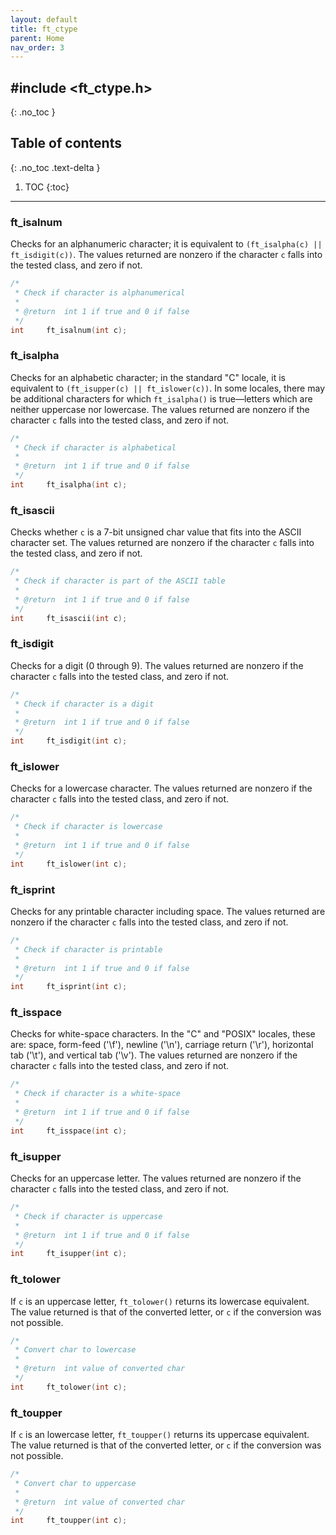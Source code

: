 ```yaml
---
layout: default
title: ft_ctype
parent: Home
nav_order: 3
---
```


## \#include <ft_ctype.h>
{: .no_toc }

## Table of contents
{: .no_toc .text-delta }

1. TOC
{:toc}

---

### ft_isalnum
Checks for an alphanumeric character; it is equivalent to `(ft_isalpha(c) || ft_isdigit(c))`.
The values returned are nonzero if the character `c` falls into the tested class, and zero if not.

```c
/*
 * Check if character is alphanumerical
 *
 * @return  int 1 if true and 0 if false
 */
int     ft_isalnum(int c);
```

### ft_isalpha
Checks for an alphabetic character; in the standard "C" locale, it is equivalent to `(ft_isupper(c) || ft_islower(c))`.
In some locales, there may be additional characters for  which  `ft_isalpha()`  is  true—letters which are neither 
uppercase nor lowercase.
The values returned are nonzero if the character `c` falls into the tested class, and zero if not.

```c
/*
 * Check if character is alphabetical
 *
 * @return  int 1 if true and 0 if false
 */
int     ft_isalpha(int c);
```

### ft_isascii
Checks whether `c` is a 7-bit unsigned char value that fits into the ASCII character set.
The values returned are nonzero if the character `c` falls into the tested class, and zero if not.

```c
/*
 * Check if character is part of the ASCII table
 *
 * @return  int 1 if true and 0 if false
 */
int     ft_isascii(int c);
```

### ft_isdigit
Checks for a digit (0 through 9).
The values returned are nonzero if the character `c` falls into the tested class, and zero if not.

```c
/*
 * Check if character is a digit
 *
 * @return  int 1 if true and 0 if false
 */
int     ft_isdigit(int c);
```

### ft_islower
Checks for a lowercase character.
The values returned are nonzero if the character `c` falls into the tested class, and zero if not.

```c
/*
 * Check if character is lowercase
 *
 * @return  int 1 if true and 0 if false
 */
int     ft_islower(int c);
```

### ft_isprint
Checks for any printable character including space.
The values returned are nonzero if the character `c` falls into the tested class, and zero if not.

```c
/*
 * Check if character is printable
 *
 * @return  int 1 if true and 0 if false
 */
int     ft_isprint(int c);
```

### ft_isspace
Checks for white-space characters. In the "C" and "POSIX" locales, these are: space, form-feed ('\f'),
newline ('\n'), carriage return ('\r'), horizontal tab ('\t'), and vertical tab ('\v').
The values returned are nonzero if the character `c` falls into the tested class, and zero if not.

```c
/*
 * Check if character is a white-space
 *
 * @return  int 1 if true and 0 if false
 */
int     ft_isspace(int c);
```

### ft_isupper
Checks for an uppercase letter.
The values returned are nonzero if the character `c` falls into the tested class, and zero if not.

```c
/*
 * Check if character is uppercase
 *
 * @return  int 1 if true and 0 if false
 */
int     ft_isupper(int c);
```

### ft_tolower
If `c` is an uppercase letter, `ft_tolower()` returns its lowercase equivalent.
The value returned is that of the converted letter, or `c` if the conversion was not possible.

```c
/*
 * Convert char to lowercase
 *
 * @return  int value of converted char
 */
int     ft_tolower(int c);
```

### ft_toupper
If `c` is an lowercase letter, `ft_toupper()` returns its uppercase equivalent.
The value returned is that of the converted letter, or `c` if the conversion was not possible.

```c
/*
 * Convert char to uppercase
 *
 * @return  int value of converted char
 */
int     ft_toupper(int c);
```
